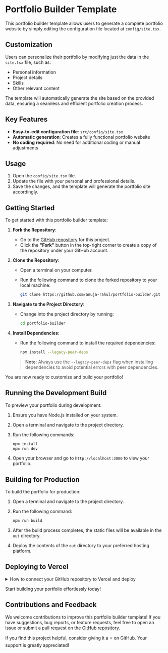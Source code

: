 # Portfolio Builder Template

This portfolio builder template allows users to generate a complete portfolio website by simply editing the configuration file located at `config/site.tsx`.

## Customization

Users can personalize their portfolio by modifying just the data in the `site.tsx` file, such as:

- Personal information
- Project details
- Skills
- Other relevant content

The template will automatically generate the site based on the provided data, ensuring a seamless and efficient portfolio creation process.

## Key Features

- **Easy-to-edit configuration file**: `src/config/site.tsx`
- **Automatic generation**: Creates a fully functional portfolio website
- **No coding required**: No need for additional coding or manual adjustments

## Usage

1. Open the `config/site.tsx` file.
2. Update the file with your personal and professional details.
3. Save the changes, and the template will generate the portfolio site accordingly.

## Getting Started

To get started with this portfolio builder template:

1. **Fork the Repository**:
    - Go to the [GitHub repository](https://github.com/anuja-rahul/portfolio-builder) for this project.
    - Click the **"Fork"** button in the top-right corner to create a copy of the repository under your GitHub account.

2. **Clone the Repository**:
    - Open a terminal on your computer.
    - Run the following command to clone the forked repository to your local machine:

      ```bash
      git clone https://github.com/anuja-rahul/portfolio-builder.git
      ```

3. **Navigate to the Project Directory**:
    - Change into the project directory by running:

      ```bash
      cd portfolio-builder
      ```

4. **Install Dependencies**:
    - Run the following command to install the required dependencies:

      ```bash
      npm install --legacy-peer-deps
      ```

    > **Note**: Always use the `--legacy-peer-deps` flag when installing dependencies to avoid potential errors with peer dependencies.

You are now ready to customize and build your portfolio!

## Running the Development Build

To preview your portfolio during development:

1. Ensure you have Node.js installed on your system.
2. Open a terminal and navigate to the project directory.
3. Run the following commands:

    ```bash
    npm install
    npm run dev
    ```

4. Open your browser and go to `http://localhost:3000` to view your portfolio.

## Building for Production

To build the portfolio for production:

1. Open a terminal and navigate to the project directory.
2. Run the following command:

    ```bash
    npm run build
    ```

3. After the build process completes, the static files will be available in the `out` directory.
4. Deploy the contents of the `out` directory to your preferred hosting platform.

## Deploying to Vercel

<details>
<summary>How to connect your GitHub repository to Vercel and deploy</summary>

1. Push your project to a GitHub repository.
2. Go to [Vercel](https://vercel.com/) and sign in or create an account.
3. Click on the **"New Project"** button.
4. Select **"Import Git Repository"** and connect your GitHub account if not already connected.
5. Choose your repository from the list and click **"Import"**.
6. Configure the project settings if needed, then click **"Deploy"**.
7. Vercel will build and deploy your portfolio. Once completed, you will receive a live URL for your site.

</details>

Start building your portfolio effortlessly today!

## Contributions and Feedback

We welcome contributions to improve this portfolio builder template! If you have suggestions, bug reports, or feature requests, feel free to open an issue or submit a pull request on the [GitHub repository](https://github.com/anuja-rahul/portfolio-builder).

If you find this project helpful, consider giving it a ⭐ on GitHub. Your support is greatly appreciated!
